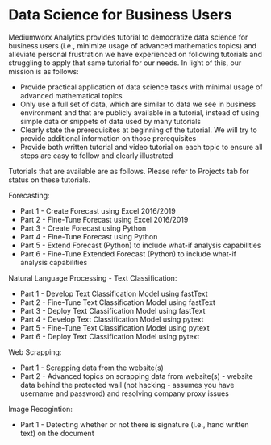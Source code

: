 # Data Science for Business Users

Mediumworx Analytics provides tutorial to democratize data science for business users (i.e., minimize usage of advanced mathematics topics) and alleviate personal frustration we have experienced on following tutorials and struggling to apply that same tutorial for our needs. In light of this, our mission is as follows:

- Provide practical application of data science tasks with minimal usage of advanced mathematical topics
- Only use a full set of data, which are similar to data we see in business environment and that are publicly available in a tutorial, instead of using simple data or snippets of data used by many tutorials
- Clearly state the prerequisites at beginning of the tutorial. We will try to provide additional information on those prerequisites
- Provide both written tutorial and video tutorial on each topic to ensure all steps are easy to follow and clearly illustrated

Tutorials that are available are as follows. Please refer to Projects tab for status on these tutorials.

Forecasting: 
- 	Part 1 - Create Forecast using Excel 2016/2019
- 	Part 2 - Fine-Tune Forecast using Excel 2016/2019
- 	Part 3 - Create Forecast using Python
- 	Part 4 - Fine-Tune Forecast using Python
-   Part 5 - Extend Forecast (Python) to include what-if analysis capabilities 
-   Part 6 - Fine-Tune Extended Forecast (Python) to include what-if analysis capabilities

Natural Language Processing - Text Classification:
-   Part 1 - Develop Text Classification Model using fastText
-   Part 2 - Fine-Tune Text Classification Model using fastText
-   Part 3 - Deploy Text Classification Model using fastText
-   Part 4 - Develop Text Classification Model using pytext
-   Part 5 - Fine-Tune Text Classification Model using pytext
-   Part 6 - Deploy Text Classification Model using pytext

Web Scrapping:
-   Part 1 - Scrapping data from the website(s)
-   Part 2 - Advanced topics on scrapping data from website(s) - website data behind the protected wall (not hacking - assumes you have username and password) and resolving company proxy issues

Image Recogintion:
-   Part 1 - Detecting whether or not there is signature (i.e., hand written text) on the document


